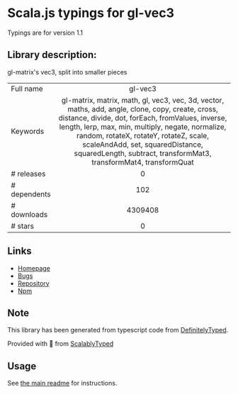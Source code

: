 
# Scala.js typings for gl-vec3

Typings are for version 1.1

## Library description:
gl-matrix's vec3, split into smaller pieces

|                    |                 |
| ------------------ | :-------------: |
| Full name          | gl-vec3 |
| Keywords           | gl-matrix, matrix, math, gl, vec3, vec, 3d, vector, maths, add, angle, clone, copy, create, cross, distance, divide, dot, forEach, fromValues, inverse, length, lerp, max, min, multiply, negate, normalize, random, rotateX, rotateY, rotateZ, scale, scaleAndAdd, set, squaredDistance, squaredLength, subtract, transformMat3, transformMat4, transformQuat |
| # releases         | 0 |
| # dependents       | 102 |
| # downloads        | 4309408 |
| # stars            | 0 |

## Links
- [Homepage](https://github.com/stackgl/gl-vec3)
- [Bugs](https://github.com/stackgl/gl-vec3/issues)
- [Repository](https://github.com/stackgl/gl-vec3)
- [Npm](https://www.npmjs.com/package/gl-vec3)
    


## Note
This library has been generated from typescript code from [DefinitelyTyped](https://definitelytyped.org).

Provided with :purple_heart: from [ScalablyTyped](https://github.com/oyvindberg/ScalablyTyped)

## Usage
See [the main readme](../../readme.md) for instructions.


